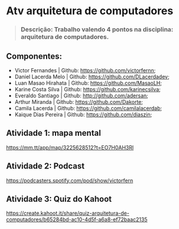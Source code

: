 # Atv arquitetura de computadores
> <h3>Descrição: Trabalho valendo 4 pontos na disciplina: arquitetura de computadores.</h3>

## Componentes:
+ Victor Fernandes | Github: https://github.com/victorfernn;
+ Daniel Lacerda Melo | Github: https://github.com/DLacerdadev;
+ Luan Masao Hirahata | Github: https://github.com/MasaoLH;
+ Karine Costa Silva | Github: https://github.com/karinecsilva;
+ Everaldo Santiago | Github: http://github.com/adersan;
+ Arthur Miranda | Github: https://github.com/Dakorte;
+ Camila Lacerda | Github: https://github.com/camilalacerdab;
+ Kaique Dias Pereira | Github: https://github.com/diaszin;

## Atividade 1: mapa mental
https://mm.tt/app/map/3225628512?t=EO7H0AH3Rl

## Atividade 2: Podcast
https://podcasters.spotify.com/pod/show/victorfern

## Atividade 3: Quiz do Kahoot
https://create.kahoot.it/share/quiz-arquitetura-de-computadores/b65284bd-ac10-4d5f-a6a8-ef72baac2135
